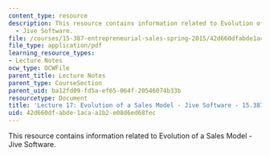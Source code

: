 ```yaml
---
content_type: resource
description: This resource contains information related to Evolution of a Sales Model
  - Jive Software.
file: /courses/15-387-entrepreneurial-sales-spring-2015/42d660dfabde1acaa1b2e08d6ed68fec_MIT15_387S15_Lecture17.pdf
file_type: application/pdf
learning_resource_types:
- Lecture Notes
ocw_type: OCWFile
parent_title: Lecture Notes
parent_type: CourseSection
parent_uid: ba12fd09-fd5a-ef65-064f-20546074b33b
resourcetype: Document
title: 'Lecture 17: Evolution of a Sales Model - Jive Software - 15.387 Spring 2015'
uid: 42d660df-abde-1aca-a1b2-e08d6ed68fec
---
```

This resource contains information related to Evolution of a Sales Model - Jive Software.

